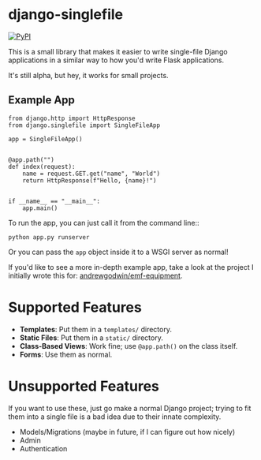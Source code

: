 # django-singlefile

[![PyPI](https://img.shields.io/pypi/v/django-singlefile.svg)](https://pypi.python.org/pypi/django-singlefile)

This is a small library that makes it easier to write single-file Django
applications in a similar way to how you'd write Flask applications.

It's still alpha, but hey, it works for small projects.


## Example App

```
from django.http import HttpResponse
from django.singlefile import SingleFileApp

app = SingleFileApp()


@app.path("")
def index(request):
    name = request.GET.get("name", "World")
    return HttpResponse(f"Hello, {name}!")


if __name__ == "__main__":
    app.main()
```

To run the app, you can just call it from the command line::

    python app.py runserver

Or you can pass the `app` object inside it to a WSGI server as normal!

If you'd like to see a more in-depth example app, take a look at the project
I initially wrote this for: [andrewgodwin/emf-equipment](https://github.com/andrewgodwin/emf-equipment/).


# Supported Features

* **Templates**: Put them in a `templates/` directory.
* **Static Files**: Put them in a `static/` directory.
* **Class-Based Views**: Work fine; use `@app.path()` on the class itself.
* **Forms**: Use them as normal.

# Unsupported Features

If you want to use these, just go make a normal Django project; trying to fit
them into a single file is a bad idea due to their innate complexity.

* Models/Migrations (maybe in future, if I can figure out how nicely)
* Admin
* Authentication
